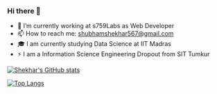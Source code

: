 
### Hi there 👋

- 🔭 I’m currently working at s759Labs as Web Developer
- 📫 How to reach me: shubhamshekhar567@gmail.com
- 🎓 I am currently studying Data Science at IIT Madras
- ⚡ I am a Information Science Engineering Dropout from SIT Tumkur




[![Shekhar's GitHub stats](https://github-readme-stats.vercel.app/api?username=shubham567&theme=tokyonight&count_private=true&show_icons=true)](https://github.com/Shubham567/)


[![Top Langs](https://github-readme-stats.vercel.app/api/top-langs/?username=shubham567&theme=tokyonight&count_private=true&layout=compact&langs_count=10)](https://github.com/Shubham567/)


